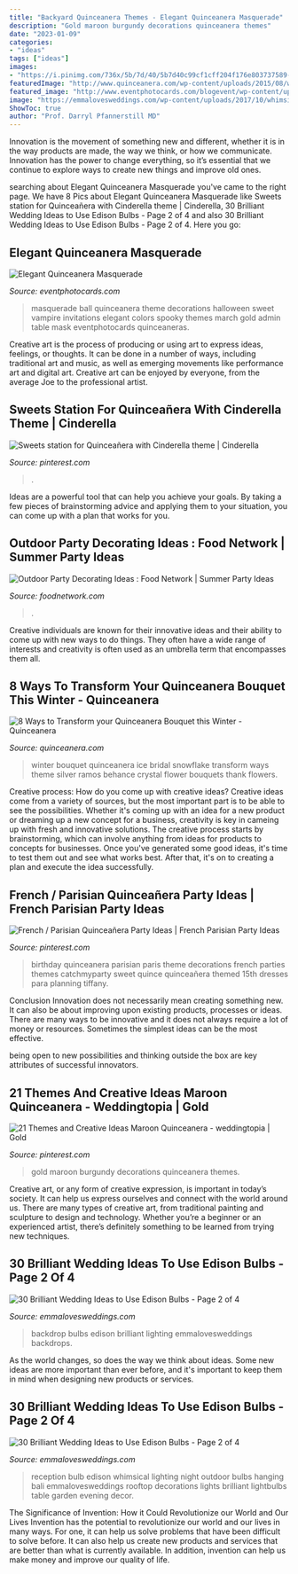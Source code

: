 ```yaml
---
title: "Backyard Quinceanera Themes - Elegant Quinceanera Masquerade"
description: "Gold maroon burgundy decorations quinceanera themes"
date: "2023-01-09"
categories:
- "ideas"
tags: ["ideas"]
images:
- "https://i.pinimg.com/736x/5b/7d/40/5b7d40c99cf1cff204f176e803737589--parisian-birthday-party-parisian-party.jpg?b=t"
featuredImage: "http://www.quinceanera.com/wp-content/uploads/2015/08/winter-4.jpg"
featured_image: "http://www.eventphotocards.com/blogevent/wp-content/uploads/2011/03/Picture-0981.jpg"
image: "https://emmalovesweddings.com/wp-content/uploads/2017/10/whimsical-wedding-reception-ideas-with-edison-bulb-lighting.jpg"
ShowToc: true
author: "Prof. Darryl Pfannerstill MD"
---
```



Innovation is the movement of something new and different, whether it is in the way products are made, the way we think, or how we communicate. Innovation has the power to change everything, so it’s essential that we continue to explore ways to create new things and improve old ones.

	

		
searching about Elegant Quinceanera Masquerade you've came to the right page. We have 8 Pics about Elegant Quinceanera Masquerade like Sweets station for Quinceañera with Cinderella theme | Cinderella, 30 Brilliant Wedding Ideas to Use Edison Bulbs - Page 2 of 4 and also 30 Brilliant Wedding Ideas to Use Edison Bulbs - Page 2 of 4. Here you go:
		
    
## Elegant Quinceanera Masquerade

<img loading=lazy src="http://www.eventphotocards.com/blogevent/wp-content/uploads/2011/03/Picture-0981.jpg" onerror="this.onerror=null;this.src='https://tse4.mm.bing.net/th?id=OIP.xOg6OSNTRE_mIwo2YjTgBgAAAA&amp;pid=15.1';" alt="Elegant Quinceanera Masquerade">

_Source: eventphotocards.com_

>masquerade ball quinceanera theme decorations halloween sweet vampire invitations elegant colors spooky themes march gold admin table mask eventphotocards quinceaneras. 

	

Creative art is the process of producing or using art to express ideas, feelings, or thoughts. It can be done in a number of ways, including traditional art and music, as well as emerging movements like performance art and digital art. Creative art can be enjoyed by everyone, from the average Joe to the professional artist.

    
## Sweets Station For Quinceañera With Cinderella Theme | Cinderella

<img loading=lazy src="https://i.pinimg.com/736x/74/88/f0/7488f05a54941a6bf8edad7e9c9877c6.jpg" onerror="this.onerror=null;this.src='https://tse4.mm.bing.net/th?id=OIP.gAfujmvnNbu-9GikiLp5ewHaLH&amp;pid=15.1';" alt="Sweets station for Quinceañera with Cinderella theme | Cinderella">

_Source: pinterest.com_

>. 

	

Ideas are a powerful tool that can help you achieve your goals. By taking a few pieces of brainstorming advice and applying them to your situation, you can come up with a plan that works for you.

    
## Outdoor Party Decorating Ideas : Food Network | Summer Party Ideas

<img loading=lazy src="https://food.fnr.sndimg.com/content/dam/images/food/fullset/2012/4/10/0/summerparties_party-ready-spaces6_s4x3.jpg.rend.hgtvcom.616.822.suffix/1371606348541.jpeg" onerror="this.onerror=null;this.src='https://tse3.mm.bing.net/th?id=OIP.e3M5rZU_-5T6m1oVbLwWLAHaJ4&amp;pid=15.1';" alt="Outdoor Party Decorating Ideas : Food Network | Summer Party Ideas">

_Source: foodnetwork.com_

>. 

	

Creative individuals are known for their innovative ideas and their ability to come up with new ways to do things. They often have a wide range of interests and creativity is often used as an umbrella term that encompasses them all.

    
## 8 Ways To Transform Your Quinceanera Bouquet This Winter - Quinceanera

<img loading=lazy src="http://www.quinceanera.com/wp-content/uploads/2015/08/winter-4.jpg" onerror="this.onerror=null;this.src='https://tse1.mm.bing.net/th?id=OIP.wX58xTEclRpkOp7xPzsnUgHaJ4&amp;pid=15.1';" alt="8 Ways to Transform your Quinceanera Bouquet this Winter - Quinceanera">

_Source: quinceanera.com_

>winter bouquet quinceanera ice bridal snowflake transform ways theme silver ramos behance crystal flower bouquets thank flowers. 

	

Creative process: How do you come up with creative ideas?
Creative ideas come from a variety of sources, but the most important part is to be able to see the possibilities. Whether it's coming up with an idea for a new product or dreaming up a new concept for a business, creativity is key in cameing up with fresh and innovative solutions. The creative process starts by brainstorming, which can involve anything from ideas for products to concepts for businesses. Once you've generated some good ideas, it's time to test them out and see what works best. After that, it's on to creating a plan and execute the idea successfully.

    
## French / Parisian Quinceañera Party Ideas | French Parisian Party Ideas

<img loading=lazy src="https://i.pinimg.com/736x/5b/7d/40/5b7d40c99cf1cff204f176e803737589--parisian-birthday-party-parisian-party.jpg?b=t" onerror="this.onerror=null;this.src='https://tse2.mm.bing.net/th?id=OIP.3bALfPOTuzkJ4w-2m3rKPAHaNJ&amp;pid=15.1';" alt="French / Parisian Quinceañera Party Ideas | French Parisian Party Ideas">

_Source: pinterest.com_

>birthday quinceanera parisian paris theme decorations french parties themes catchmyparty sweet quince quinceañera themed 15th dresses para planning tiffany. 

	

Conclusion
Innovation does not necessarily mean creating something new. It can also be about improving upon existing products, processes or ideas.
There are many ways to be innovative and it does not always require a lot of money or resources. Sometimes the simplest ideas can be the most effective.

 being open to new possibilities and thinking outside the box are key attributes of successful innovators.

    
## 21 Themes And Creative Ideas Maroon Quinceanera - Weddingtopia | Gold

<img loading=lazy src="https://i.pinimg.com/736x/ad/77/11/ad7711ce5f84bba1b09d83671655d150.jpg" onerror="this.onerror=null;this.src='https://tse2.mm.bing.net/th?id=OIP.aEoXTbn47aubySGRXl_dBAHaJ3&amp;pid=15.1';" alt="21 Themes and Creative Ideas Maroon Quinceanera - weddingtopia | Gold">

_Source: pinterest.com_

>gold maroon burgundy decorations quinceanera themes. 

	

Creative art, or any form of creative expression, is important in today’s society. It can help us express ourselves and connect with the world around us. There are many types of creative art, from traditional painting and sculpture to design and technology. Whether you’re a beginner or an experienced artist, there’s definitely something to be learned from trying new techniques.

    
## 30 Brilliant Wedding Ideas To Use Edison Bulbs - Page 2 Of 4

<img loading=lazy src="https://emmalovesweddings.com/wp-content/uploads/2017/10/great-lighting-wedding-backdrop-ideas.jpg" onerror="this.onerror=null;this.src='https://tse2.mm.bing.net/th?id=OIP.6nrK-yb1YChJN3wHAzDg4AHaLH&amp;pid=15.1';" alt="30 Brilliant Wedding Ideas to Use Edison Bulbs - Page 2 of 4">

_Source: emmalovesweddings.com_

>backdrop bulbs edison brilliant lighting emmalovesweddings backdrops. 

	

As the world changes, so does the way we think about ideas. Some new ideas are more important than ever before, and it's important to keep them in mind when designing new products or services.

    
## 30 Brilliant Wedding Ideas To Use Edison Bulbs - Page 2 Of 4

<img loading=lazy src="https://emmalovesweddings.com/wp-content/uploads/2017/10/whimsical-wedding-reception-ideas-with-edison-bulb-lighting.jpg" onerror="this.onerror=null;this.src='https://tse2.mm.bing.net/th?id=OIP.QiHH8hnaVEcsWr8ECogbUQHaJ6&amp;pid=15.1';" alt="30 Brilliant Wedding Ideas to Use Edison Bulbs - Page 2 of 4">

_Source: emmalovesweddings.com_

>reception bulb edison whimsical lighting night outdoor bulbs hanging bali emmalovesweddings rooftop decorations lights brilliant lightbulbs table garden evening decor. 

	

The Significance of Invention: How it Could Revolutionize our World and Our Lives
Invention has the potential to revolutionize our world and our lives in many ways. For one, it can help us solve problems that have been difficult to solve before. It can also help us create new products and services that are better than what is currently available. In addition, invention can help us make money and improve our quality of life.

